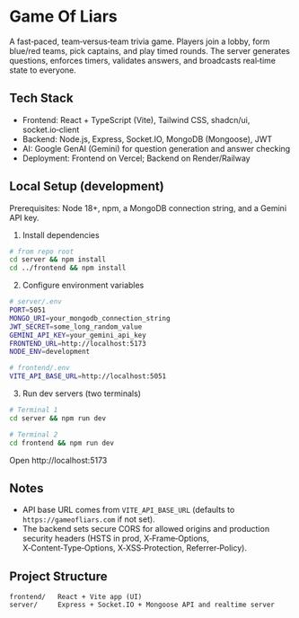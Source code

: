 Game Of Liars
=================

A fast‑paced, team‑versus‑team trivia game. Players join a lobby, form blue/red teams, pick captains, and play timed rounds. The server generates questions, enforces timers, validates answers, and broadcasts real‑time state to everyone.

Tech Stack
----------
- Frontend: React + TypeScript (Vite), Tailwind CSS, shadcn/ui, socket.io‑client
- Backend: Node.js, Express, Socket.IO, MongoDB (Mongoose), JWT
- AI: Google GenAI (Gemini) for question generation and answer checking
- Deployment: Frontend on Vercel; Backend on Render/Railway

Local Setup (development)
-------------------------
Prerequisites: Node 18+, npm, a MongoDB connection string, and a Gemini API key.

1) Install dependencies
```bash
# from repo root
cd server && npm install
cd ../frontend && npm install
```

2) Configure environment variables
```bash
# server/.env
PORT=5051
MONGO_URI=your_mongodb_connection_string
JWT_SECRET=some_long_random_value
GEMINI_API_KEY=your_gemini_api_key
FRONTEND_URL=http://localhost:5173
NODE_ENV=development
```
```bash
# frontend/.env
VITE_API_BASE_URL=http://localhost:5051
```

3) Run dev servers (two terminals)
```bash
# Terminal 1
cd server && npm run dev

# Terminal 2
cd frontend && npm run dev
```
Open http://localhost:5173

Notes
-----
- API base URL comes from `VITE_API_BASE_URL` (defaults to `https://gameofliars.com` if not set).
- The backend sets secure CORS for allowed origins and production security headers (HSTS in prod, X‑Frame‑Options, X‑Content‑Type‑Options, X‑XSS‑Protection, Referrer‑Policy).

Project Structure
-----------------
```
frontend/   React + Vite app (UI)
server/     Express + Socket.IO + Mongoose API and realtime server
```

